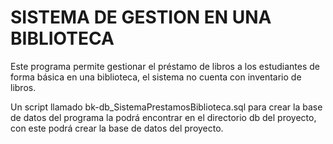 # SISTEMA DE GESTION EN UNA BIBLIOTECA

Este programa permite gestionar el préstamo de libros a los estudiantes de forma básica en una biblioteca, el sistema no cuenta con inventario de libros.

Un script llamado bk-db_SistemaPrestamosBiblioteca.sql para crear la base de datos del programa la podrá encontrar en el directorio db del proyecto, con este podrá crear la base de datos del proyecto.